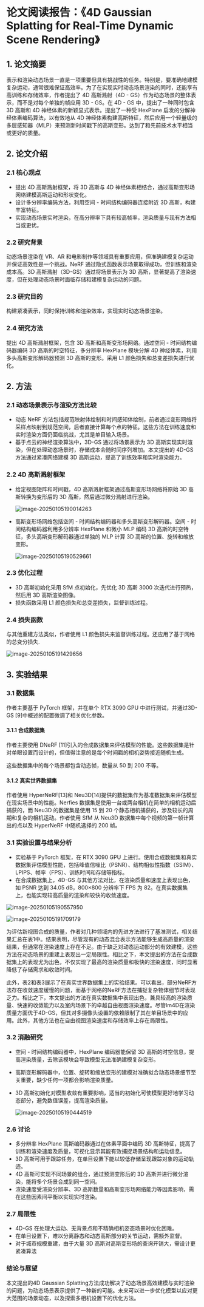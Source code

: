 # 论文阅读报告：《4D Gaussian Splatting for Real-Time Dynamic Scene Rendering》

## 1. 论文摘要

表示和渲染动态场景一直是一项重要但具有挑战性的任务。特别是，要准确地建模复杂运动，通常很难保证高效率。为了在实现实时动态场景渲染的同时，还能享有高训练和存储效率，作者提出了 4D 高斯溅射（4D - GS）作为动态场景的整体表示，而不是对每个单独的帧应用 3D - GS。在 4D - GS 中，提出了一种同时包含 3D 高斯和 4D 神经体素的新颖显式表示。提出了一种受 HexPlane 启发的分解神经体素编码算法，以有效地从 4D 神经体素构建高斯特征，然后应用一个轻量级的多层感知器（MLP）来预测新时间戳下的高斯变形。达到了和先前技术水平相当或更好的质量。

## 2. 论文介绍

### 2.1 核心观点

- 提出 4D 高斯溅射框架，将 3D 高斯与 4D 神经体素相结合，通过高斯变形场网络建模高斯运动和形状变化。
- 设计多分辨率编码方法，利用空间 - 时间结构编码器连接附近 3D 高斯，构建丰富特征。
- 实现动态场景实时渲染，在高分辨率下具有较高帧率，渲染质量与现有方法相当或更优。

### 2.2 研究背景

动态场景渲染在 VR、AR 和电影制作等领域具有重要应用，但准确建模复杂运动并保证高效性是一个挑战。NeRF 通过隐式函数表示场景取得成功，但训练和渲染成本高。3D 高斯溅射（3D-GS）通过将场景表示为 3D 高斯，显著提高了渲染速度，但在处理动态场景时面临存储和建模复杂运动的问题。

### 2.3 研究目的

构建紧凑表示，同时保持训练和渲染效率，实现实时动态场景渲染。

### 2.4 研究方法

提出 4D 高斯溅射框架，包含 3D 高斯和高斯变形场网络。通过空间 - 时间结构编码器编码 3D 高斯的时空特征，多分辨率 HexPlane 模块分解 4D 神经体素，利用多头高斯变形解码器预测 3D 高斯的变形。采用 L1 颜色损失和总变差损失进行优化。

## 2. 方法

### 2.1 动态场景表示与渲染方法比较

- 动态 NeRF 方法包括规范映射体绘制和时间感知体绘制，前者通过变形网络将采样点映射到规范空间，后者直接计算每个点的特征。这些方法在训练速度和实时渲染方面仍面临挑战，尤其是单目输入场景。
- 基于点云的神经渲染算法中，3D-GS 通过将场景表示为 3D 高斯实现实时渲染，但在处理动态场景时，存储成本会随时间序列增加。本文提出的 4D-GS 方法通过紧凑网络建模 3D 高斯运动，提高了训练效率和实时渲染能力。

### 2.2 4D 高斯溅射框架

- 给定视图矩阵和时间戳，4D 高斯溅射框架通过高斯变形场网络将原始 3D 高斯转换为变形后的 3D 高斯，然后通过微分溅射进行渲染。

	![image-20250105190014263](%E9%98%85%E8%AF%BB%E6%8A%A5%E5%91%8A/images/image-20250105190014263.png)

- 高斯变形场网络包括空间 - 时间结构编码器和多头高斯变形解码器。空间 - 时间结构编码器利用多分辨率 HexPlane 和微小 MLP 编码 3D 高斯的时空特征，多头高斯变形解码器通过单独的 MLP 计算 3D 高斯的位置、旋转和缩放变形。

	![image-20250105190529661](%E9%98%85%E8%AF%BB%E6%8A%A5%E5%91%8A/images/image-20250105190529661.png)



### 2.3 优化过程

- 3D 高斯初始化采用 SfM 点初始化，先优化 3D 高斯 3000 次迭代进行预热，然后用 3D 高斯渲染图像。
- 损失函数采用 L1 颜色损失和总变差损失，监督训练过程。

### **2.4** **损失函数**

与其他重建方法类似，作者使用 L1 颜色损失来监督训练过程。还应用了基于网格的总变分损失.

![image-20250105191429656](%E9%98%85%E8%AF%BB%E6%8A%A5%E5%91%8A/images/image-20250105191429656.png)

## 3. 实验结果

### 3.1 数据集

作者主要基于 PyTorch 框架，并在单个 RTX 3090 GPU 中进行测试，并通过3D-GS [9]中概述的配置微调了相关优化参数。

#### **3.1.1** **合成数据集**

作者主要使用 DNeRF [11]引入的合成数据集来评估模型的性能。这些数据集是针对单眼设置而设计的，但值得注意的是每个时间戳的相机姿势接近随机生成。

这些数据集中的每个场景都包含动态帧，数量从 50 到 200 不等。

#### **3.1.2** **真实世界数据集**

作者使用 HyperNeRF[13]和 Neu3D[14]提供的数据集作为基准数据集来评估模型在现实场景中的性能。Nerfies 数据集是使用一台或两台相机在简单的相机运动后捕获的，而 Neu3D 的数据集是使用 15 到 20 个静态相机捕获的，涉及较长的周期和复杂的相机运动。作者使用 SfM 从 Neu3D 数据集中每个视频的第一帧计算出的点以及 HyperNeRF 中随机选择的 200 帧。

### 3.1 实验设置与结果分析

- 实验基于 PyTorch 框架，在 RTX 3090 GPU 上进行。使用合成数据集和真实数据集评估模型性能，包括峰值信噪比（PSNR）、结构相似性指数（SSIM）、LPIPS、帧率（FPS）、训练时间和存储等指标。
- 在合成数据集上，4D-GS 与其他方法对比，在渲染质量和速度上表现出色，如 PSNR 达到 34.05 dB，800×800 分辨率下 FPS 为 82。在真实数据集上，也能实现较高质量的渲染和较快的收敛速度。

![image-20250105190557950](%E9%98%85%E8%AF%BB%E6%8A%A5%E5%91%8A/images/image-20250105190557950.png)

![image-20250105191709179](%E9%98%85%E8%AF%BB%E6%8A%A5%E5%91%8A/images/image-20250105191709179.png)

为评估新视图合成的质量，作者对几种领域内的先进方法进行了基准测试，相关结果汇总在表1中。结果表明，尽管现有的动态混合表示方法能够生成高质量的渲染结果，但通常在渲染速度上存在不足。由于缺乏对动态运动部分的有效建模，这些方法在动态场景的重建上表现出一定局限性。相比之下，本文提出的方法在合成数据集上的表现尤为出色，不仅实现了最高的渲染质量和极快的渲染速度，同时显著降低了存储需求和收敛时间。

此外，表2和表3展示了在真实世界数据集上的实验结果。可以看出，部分NeRF方法存在收敛速度缓慢的问题，而基于网格的NeRF方法在捕捉复杂物体细节时表现乏力。相比之下，本文提出的方法在真实数据集中表现出色，兼具较高的渲染质量、快速的收敛能力以及室内场景下的卓越自由视图渲染速度。尽管Im4D在渲染质量方面优于4D-GS，但其对多摄像头设置的依赖限制了其在单目场景中的应用。此外，其他方法也在自由视图渲染速度和存储效率上存在局限性。



### 3.2 消融研究

- 空间 - 时间结构编码器中，HexPlane 编码器能保留 3D 高斯的时空信息，提高渲染质量，去除该模块会导致模型无法准确建模复杂变形。

- 高斯变形解码器中，位置、旋转和缩放变形的建模对准确拟合动态场景细节至关重要，缺少任何一项都会影响渲染质量。

- 3D 高斯初始化对模型收敛有重要影响，适当的初始化可使模型更好地学习动态部分，避免数值误差，提高渲染质量。

	![image-20250105190444519](%E9%98%85%E8%AF%BB%E6%8A%A5%E5%91%8A/images/image-20250105190444519.png)

### 2.6 讨论

- 多分辨率 HexPlane 高斯编码器通过在体素平面中编码 3D 高斯特征，提高了训练和渲染速度及质量，可视化显示其能有效捕捉场景结构和运动信息。
- 3D 高斯可用于跟踪任务，在单目设置下能以较低存储呈现跟踪对象的运动轨迹。
- 4D 高斯可实现不同场景的组合，通过预测变形后的 3D 高斯并进行微分渲染，能将多个场景合成到同一空间。
- 渲染速度受渲染分辨率、3D 高斯数量和高斯变形场网络能力等因素影响，需在这些因素间平衡以实现实时渲染。

### 2.7 局限性

- 4D-GS 在处理大运动、无背景点和不精确相机姿态场景时优化困难。
- 在单目设置下，难以分离静态和动态高斯部分的关节运动，需额外监督。
- 对于城市规模重建，由于大量 3D 高斯对高斯变形场的查询开销大，需设计更紧凑算法

### 结论与展望

本文提出的4D Gaussian Splatting方法成功解决了动态场景高效建模与实时渲染的问题，为动态场景表示提供了一种新的可能。未来可以进一步优化模型以应对更大范围的场景动态，以及探索多相机设置下的优化方法。

